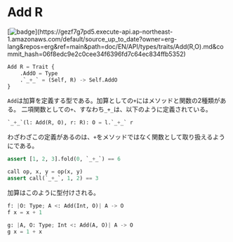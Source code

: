 # Add R

[![badge](https://img.shields.io/endpoint.svg?url=https%3A%2F%2Fgezf7g7pd5.execute-api.ap-northeast-1.amazonaws.com%2Fdefault%2Fsource_up_to_date%3Fowner%3Derg-lang%26repos%3Derg%26ref%3Dmain%26path%3Ddoc/EN/API/types/traits/Add(R,O).md%26commit_hash%3D06f8edc9e2c0cee34f6396fd7c64ec834ffb5352)](https://gezf7g7pd5.execute-api.ap-northeast-1.amazonaws.com/default/source_up_to_date?owner=erg-lang&repos=erg&ref=main&path=doc/EN/API/types/traits/Add(R,O).md&commit_hash=06f8edc9e2c0cee34f6396fd7c64ec834ffb5352)

```python
Add R = Trait {
    .AddO = Type
    .`_+_` = (Self, R) -> Self.AddO
}
```

`Add`は加算を定義する型である。加算としての`+`にはメソッドと関数の2種類がある。
二項関数としての`+`、すなわち`_+_`は、以下のように定義されている。

```python
`_+_`(l: Add(R, O), r: R): O = l.`_+_` r
```

わざわざこの定義があるのは、`+`をメソッドではなく関数として取り扱えるようにである。

```python
assert [1, 2, 3].fold(0, `_+_`) == 6

call op, x, y = op(x, y)
assert call(`_+_`, 1, 2) == 3
```

加算はこのように型付けされる。

```python
f: |O: Type; A <: Add(Int, O)| A -> O
f x = x + 1

g: |A, O: Type; Int <: Add(A, O)| A -> O
g x = 1 + x
```
